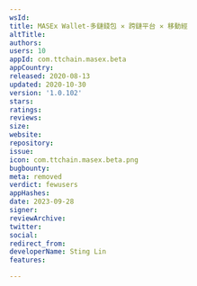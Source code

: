 ```yaml
---
wsId: 
title: MASEx Wallet-多鏈錢包 ✕ 跨鏈平台 ✕ 移動經
altTitle: 
authors: 
users: 10
appId: com.ttchain.masex.beta
appCountry: 
released: 2020-08-13
updated: 2020-10-30
version: '1.0.102'
stars: 
ratings: 
reviews: 
size: 
website: 
repository: 
issue: 
icon: com.ttchain.masex.beta.png
bugbounty: 
meta: removed
verdict: fewusers
appHashes: 
date: 2023-09-28
signer: 
reviewArchive: 
twitter: 
social: 
redirect_from: 
developerName: Sting Lin
features: 

---
```



